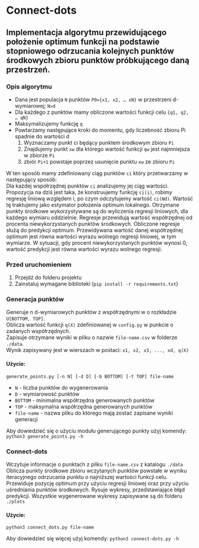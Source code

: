 # Connect-dots
## Implementacja algorytmu przewidującego położenie optimum funkcji na podstawie stopniowego odrzucania kolejnych punktów środkowych zbioru punktów próbkującego daną przestrzeń.

### Opis algorytmu
- Dana jest populacja `N` punktów `P0={x1, x2, … xN}` w przestrzeni d-wymiarowej; `N>d` 
- Dla każdego z punktów mamy obliczone wartości funkcji celu `{q1, q2, … qN}`
- Maksymalizujemy funkcję `q` 
- Powtarzamy następujące kroki do momentu, gdy liczebność zbioru Pi spadnie do wartości d 
	1. Wyznaczamy punkt ci będący punktem środkowym zbioru `Pi`
	2. Znajdujemy punkt `xw` dla którego wartość funkcji `qw` jest najmniejsza w zbiorze `Pi` 
	3. zbiór `Pi+1` powstaje poprzez usunięcie punktu `xw` ze zbioru `Pi` 

W ten sposób mamy zdefiniowany ciąg punktów `ci` który przetwarzamy w następujący sposób:  
Dla każdej współrzędnej punktów `ci` analizujemy jej ciąg wartości. Propozycja na dziś jest taka, że konstruujemy funkcję `ci(i)`, robimy regresję liniową względem i, po czym odczytujemy wartość `ci(Nd)`. Wartość tę traktujemy jako estymator położenia optimum lokalnego. 
Otrzymane punkty środkowe wykorzystywane są do wyliczenia regresji liniowych, dla każdego wymiaru oddzielnie.
Regresje przewidują wartość współrzędnej od procenta niewykorzystanych punktów środkowych.
Obliczone regresje służą do predykcji optimum.
Przewidywana wartość danej współrzędnej optimum jest równa wartości wyrazu wolnego regresji liniowej, w tym wymiarze.
W sytuacji, gdy procent niewykorzystanych punktów wynosi 0, wartość predykcji jest równa wartości wyrazu wolnego regresji. 

### Przed uruchomieniem
1. Przejdź do folderu projektu
2. Zainstaluj wymagane biblioteki (`pip install -r requirements.txt`)

### Generacja punktów
Generuje n d-wymiarowych punktów z współrzędnymi w o rozkładzie `U[BOTTOM, TOP]`.  
Oblicza wartość funkcji `q(X)` zdefiniowanej w `config.py` w punkcie o zadanych współrzędnych.  
Zapisuje otrzymane wyniki w pliku o nazwie `file-name.csv` w folderze `./data`.  
Wynik zapisywany jest w wierszach w postaci:
`x1, x2, x3, ..., xd, q(X)`
#### Użycie:
`generate_points.py [-n N] [-d D] [-b BOTTOM] [-t TOP] file-name`
- `N` - liczba punktów do wygenerowania
- `D` - wymiarowość punktów
- `BOTTOM` - minimalna współrzędna generowanych punktów
- `TOP` - maksymalna współrzędna generowanych punktów
- `file-name` - nazwa pliku do którego mają zostać zapisane wyniki generacji

Aby dowiedzieć się o użyciu modułu generującego punkty użyj komendy:
 `python3 generate_points.py -h`

### Connect-dots
Wczytuje informacje o punktach z pliku `file-name.csv` z katalogu `./data`  
Oblicza punkty środkowe zbioru wczytanych punktów powstałe w wyniku iteracyjnego odrzucania punktu o najniższej wartości funkcji celu.
Przewiduje pozycję optimum przy użyciu regresji liniowej oraz przy użyciu uśredniania punktów środkowych.
Rysuje wykresy, przedstawiające błąd predykcji.
Wszystkie wygenerowane wykresy zapisywane są do folderu `./plots`  
#### Użycie:
 `python3 connect_dots.py file-name`
 
 Aby dowiedzieć się więcej użyj komendy:
 `python3 connect-dots.py -h`
